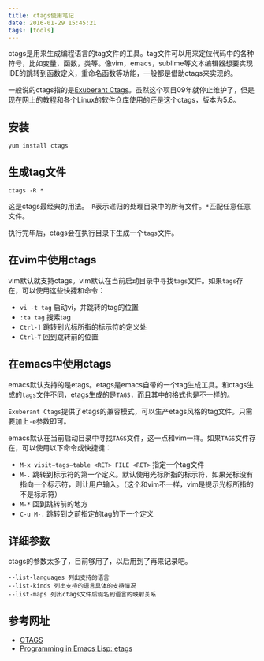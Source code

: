 ```yaml
---
title: ctags使用笔记
date: 2016-01-29 15:45:21
tags: [tools]
---
```


ctags是用来生成编程语言的tag文件的工具。tag文件可以用来定位代码中的各种符号，比如变量，函数，类等。像vim，emacs，sublime等文本编辑器想要实现IDE的跳转到函数定义，重命名函数等功能，一般都是借助ctags来实现的。

一般说的ctags指的是[Exuberant Ctags][Exuberant Ctags]。虽然这个项目09年就停止维护了，但是现在网上的教程和各个Linux的软件仓库使用的还是这个ctags，版本为5.8。

## 安装

    yum install ctags

## 生成tag文件

    ctags -R *

这是ctags最经典的用法。`-R`表示递归的处理目录中的所有文件。`*`匹配任意任意文件。

执行完毕后，ctags会在执行目录下生成一个`tags`文件。

## 在vim中使用ctags
vim默认就支持ctags。vim默认在当前启动目录中寻找`tags`文件。如果`tags`存在，可以使用这些快捷和命令：

- `vi -t tag` 启动vi，并跳转的tag的位置
- `:ta tag` 搜素tag
- `Ctrl-]` 跳转到光标所指的标示符的定义处
- `Ctrl-T` 回到跳转前的位置

## 在emacs中使用ctags
emacs默认支持的是etags。etags是emacs自带的一个tag生成工具。和ctags生成的`tags`文件不同，etags生成的是`TAGS`，而且其中的格式也是不一样的。

`Exuberant Ctags`提供了etags的兼容模式，可以生产etags风格的tag文件。只需要加上`-e`参数即可。

emacs默认在当前启动目录中寻找`TAGS`文件，这一点和vim一样。如果`TAGS`文件存在，可以使用以下命令或快捷键：

- `M-x visit−tags−table <RET> FILE <RET>` 指定一个tag文件
- `M-.` 跳转到标示符的第一个定义。默认使用光标所指的标示符，如果光标没有指向一个标示符，则让用户输入。（这个和vim不一样，vim是提示光标所指的不是标示符）
- `M-*` 回到跳转前的地方
- `C-u M-.` 跳转到之前指定的tag的下一个定义

## 详细参数
ctags的参数太多了，目前够用了，以后用到了再来记录吧。

```
--list-languages 列出支持的语言
--list-kinds 列出支持的语言具体的支持情况
--list-maps 列出ctags文件后缀名到语言的映射关系
```

## 参考网址
- [CTAGS](http://ctags.sourceforge.net/ctags.html)
- [Programming in Emacs Lisp: etags](https://www.gnu.org/software/emacs/manual/html_node/eintr/etags.html)

[Exuberant Ctags]: http://ctags.sourceforge.net/

